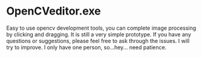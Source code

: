 # OpenCVeditor.exe
Easy to use opencv development tools, you can complete image processing by clicking and dragging.
It is still a very simple prototype. If you have any questions or suggestions, please feel free to ask through the issues. I will try to improve.
I only have one person, so...hey... need patience.
